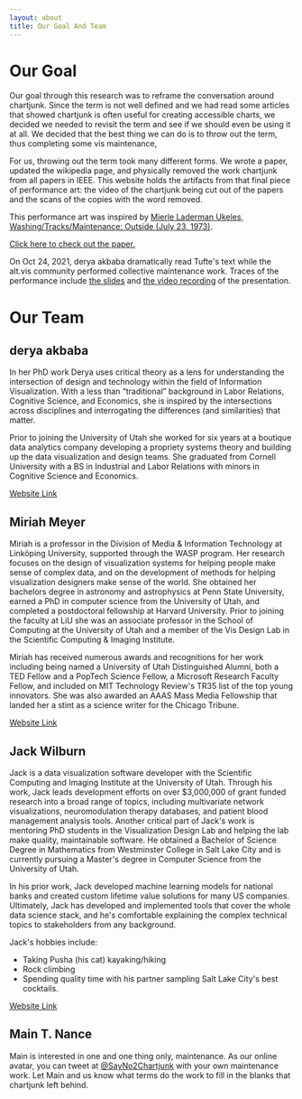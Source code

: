```yaml
---
layout: about
title: Our Goal And Team
---
```

# Our Goal

Our goal through this research was to reframe the conversation around chartjunk. Since the term is not well defined and we had read some articles that showed chartjunk is often useful for creating accessible charts, we decided we needed to revisit the term and see if we should even be using it at all. We decided that the best thing we can do is to throw out the term, thus completing some vis maintenance, 

For us, throwing out the term took many different forms. We wrote a paper, updated the wikipedia page, and physically removed the work chartjunk from all papers in IEEE. This website holds the artifacts from that final piece of performance art: the video of the chartjunk being cut out of the papers and the scans of the copies with the word removed.

This performance art was inspired by [Mierle Laderman Ukeles, Washing/Tracks/Maintenance: Outside (July 23, 1973)](https://www.youtube.com/watch?v=WIhf3UBNTlA). 

[Click here to check out the paper.](https://arxiv.org/abs/2109.10132)

On Oct 24, 2021, derya akbaba dramatically read Tufte's text while the alt.vis community performed collective maintenance work.
Traces of the performance include [the slides](../assets/chartjunk-altvis-2021.pdf) and [the video recording](https://youtu.be/jFbsYto_2ys?t=1924) of the presentation.

# Our Team

## derya akbaba

In her PhD work Derya uses critical theory as a lens for understanding the intersection of design and technology within the field of Information Visualization. With a less than “traditional” background in Labor Relations, Cognitive Science, and Economics, she is inspired by the intersections across disciplines and interrogating the differences (and similarities) that matter.

Prior to joining the University of Utah she worked for six years at a boutique data analytics company developing a propriety systems theory and building up the data visualization and design teams. She graduated from Cornell University with a BS in Industrial and Labor Relations with minors in Cognitive Science and Economics.

[Website Link](https://gotdairyya.github.io/)

## Miriah Meyer

Miriah is a professor in the Division of Media & Information Technology at Linköping University, supported through the WASP program. Her research focuses on the design of visualization systems for helping people make sense of complex data, and on the development of methods for helping visualization designers make sense of the world. She obtained her bachelors degree in astronomy and astrophysics at Penn State University, earned a PhD in computer science from the University of Utah, and completed a postdoctoral fellowship at Harvard University. Prior to joining the faculty at LiU she was an associate professor in the School of Computing at the University of Utah and a member of the Vis Design Lab in the Scientific Computing & Imaging Institute.

Miriah has received numerous awards and recognitions for her work including being named a University of Utah Distinguished Alumni, both a TED Fellow and a PopTech Science Fellow, a Microsoft Research Faculty Fellow, and included on MIT Technology Review's TR35 list of the top young innovators. She was also awarded an AAAS Mass Media Fellowship that landed her a stint as a science writer for the Chicago Tribune. 

[Website Link](https://miriah.github.io/)

## Jack Wilburn

Jack is a data visualization software developer with the Scientific Computing and Imaging Institute at the University of Utah. Through his work, Jack leads development efforts on over $3,000,000 of grant funded research into a broad range of topics, including multivariate network visualizations, neuromodulation therapy databases, and patient blood management analysis tools. Another critical part of Jack's work is mentoring PhD students in the Visualization Design Lab and helping the lab make quality, maintainable software. He obtained a Bachelor of Science Degree in Mathematics from Westminster College in Salt Lake City and is currently pursuing a Master's degree in Computer Science from the University of Utah.

In his prior work, Jack developed machine learning models for national banks and created custom lifetime value solutions for many US companies. Ultimately, Jack has developed and implemented tools that cover the whole data science stack, and he's comfortable explaining the complex technical topics to stakeholders from any background.

Jack's hobbies include:
- Taking Pusha (his cat) kayaking/hiking
- Rock climbing
- Spending quality time with his partner sampling Salt Lake City's best cocktails.

[Website Link](https://jackwilburn.xyz/)

## Main T. Nance

Main is interested in one and one thing only, maintenance. As our online avatar, you can tweet at [@SayNo2Chartjunk](https://twitter.com/SayNo2Chartjunk) with your own maintenance work. Let Main and us know what terms do the work to fill in the blanks that chartjunk left behind.
